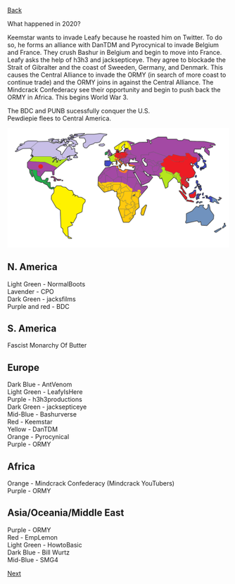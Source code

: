[Back](2020)

What happened in 2020?

Keemstar wants to invade Leafy because he roasted him
on Twitter. To do so, he forms an alliance with DanTDM and
Pyrocynical to invade Belgium and France. They crush Bashur in
Belgium and begin to move into France. Leafy asks the help
of h3h3 and jacksepticeye. They agree to blockade the Strait
of Gibralter and the coast of Sweeden, Germany, and Denmark.
This causes the Central Alliance to invade the ORMY (in search
of more coast to continue trade) and the ORMY joins in against
the Central Alliance. The Mindcrack Confederacy see their
opportunity and begin to push back the ORMY in Africa.
This begins World War 3.

The BDC and PUNB sucessfully conquer the U.S. <br/> Pewdiepie flees
to Central America.

![Map](assets/2021.png)

## N. America
Light Green - NormalBoots<br/>
Lavender - CPO<br/>
Dark Green - jacksfilms<br/>
Purple and red - BDC

## S. America
Fascist Monarchy Of Butter

## Europe
Dark Blue - AntVenom<br/>
Light Green - LeafyIsHere<br/>
Purple - h3h3productions<br/>
Dark Green - jacksepticeye<br/>
Mid-Blue - Bashurverse<br/>
Red - Keemstar<br/>
Yellow - DanTDM<br/>
Orange - Pyrocynical<br/>
Purple - ORMY

## Africa
Orange - Mindcrack Confederacy (Mindcrack YouTubers)<br/>
Purple - ORMY

## Asia/Oceania/Middle East
Purple - ORMY<br/>
Red - EmpLemon<br/>
Light Green - HowtoBasic<br/>
Dark Blue - Bill Wurtz<br/>
Mid-Blue - SMG4

[Next](2022)

